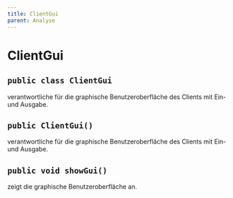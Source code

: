 ```yaml
---
title: ClientGui
parent: Analyse
---
```


# ClientGui


## `public class ClientGui`

verantwortliche für die graphische Benutzeroberfläche des Clients mit Ein- und Ausgabe.

## `public ClientGui()`

verantwortliche für die graphische Benutzeroberfläche des Clients mit Ein- und Ausgabe.

## `public void showGui()`

zeigt die graphische Benutzeroberfläche an.

